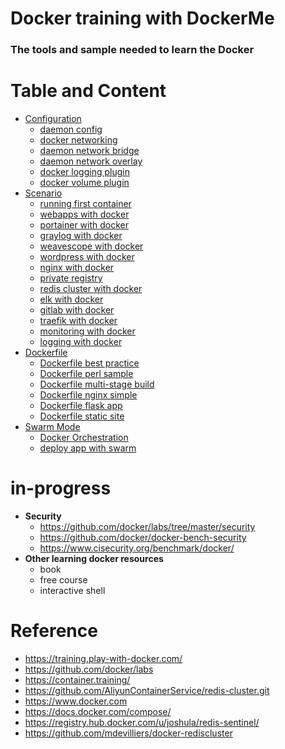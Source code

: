 # Docker training with DockerMe
### The tools and sample needed to learn the Docker


# Table and Content
  - [Configuration](configuration)
    - [daemon config](configuration/docker_daemon_config.md)
    - [docker networking](configuration/networking.md)
    - [daemon network bridge](configuration/bridge-networking.md)
    - [daemon network overlay](configuration/overlay-networking.md)
    - [docker logging plugin](configuration/plugin-logging.md)
    - [docker volume plugin](configuration/plugin-volumes.md)
  - [Scenario](scenario)
    - [running first container](scenario/running_first_container.md)
    - [webapps with docker](scenario/webapps_with_docker.md)
    - [portainer with docker](scenario/portainer-docker-compose.yml)
    - [graylog with docker](scenario/graylog-docker-compose.yml)
    - [weavescope with docker](scenario/weavescope-docker-compose.yml)
    - [wordpress with docker](scenario/wordpress-with-nginx)
    - [nginx with docker](scenario/web-service-nginx)
    - [private registry](scenario/registry)
    - [redis cluster with docker](scenario/redis_cluster_sample)
    - [elk with docker](scenario/elk)
    - [gitlab with docker](scenario/gitlab_traefik/gitlab)
    - [traefik with docker](scenario/gitlab_traefik/traefik)
    - [monitoring with docker](scenario/monitoring)
    - [logging with docker](scenario/logging)
  - [Dockerfile](Dockerfile)
    - [Dockerfile best practice](Dockerfile/dockerfile_best_practice.md)
    - [Dockerfile perl sample](Dockerfile/dockerfile_perl)
    - [Dockerfile multi-stage build](Dockerfile/dockerfile_multistage.md)
    - [Dockerfile nginx simple](Dockerfile/dockerfile_nginx_simple.md)
    - [Dockerfile flask app](Dockerfile/flask-app)
    - [Dockerfile static site](Dockerfile/static-site)
  - [Swarm Mode](swarm)
    - [Docker Orchestration](swarm/swarm.md)
    - [deploy app with swarm](swarm/deploying_app_with_swarm.md)


# in-progress
  - **Security**
    - https://github.com/docker/labs/tree/master/security
    - https://github.com/docker/docker-bench-security
    - https://www.cisecurity.org/benchmark/docker/
  - **Other learning docker resources**
    - book
    - free course
    - interactive shell

#  Reference
 - https://training.play-with-docker.com/
 - https://github.com/docker/labs
 - https://container.training/
 - https://github.com/AliyunContainerService/redis-cluster.git
 - https://www.docker.com
 - https://docs.docker.com/compose/
 - https://registry.hub.docker.com/u/joshula/redis-sentinel/
 - https://github.com/mdevilliers/docker-rediscluster
